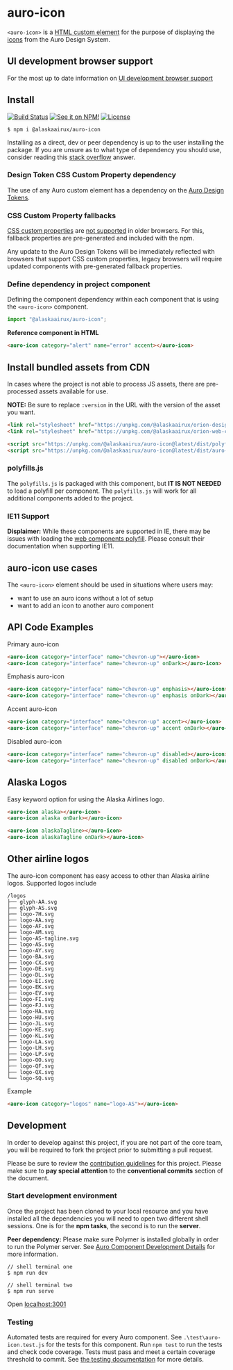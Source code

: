 # auro-icon

`<auro-icon>` is a [HTML custom element](https://developer.mozilla.org/en-US/docs/Web/Web_Components/Using_custom_elements) for the purpose of displaying the [icons](https://auro.alaskaair.com/icons/usage) from the Auro Design System.

## UI development browser support

For the most up to date information on [UI development browser support](https://auro.alaskaair.com/support/browsersSupport)

## Install

[![Build Status](https://img.shields.io/github/workflow/status/AlaskaAirlines/auro-icon/Test%20and%20publish?branch=master&style=for-the-badge)](https://github.com/AlaskaAirlines/[namespace]-[name]/actions?query=workflow%3A%22test+and+publish%22)
[![See it on NPM!](https://img.shields.io/npm/v/@alaskaairux/auro-icon?style=for-the-badge&color=orange)](https://www.npmjs.com/package/@alaskaairux/auro-icon)
[![License](https://img.shields.io/npm/l/@alaskaairux/auro-icon?color=blue&style=for-the-badge)](https://www.apache.org/licenses/LICENSE-2.0)

```shell
$ npm i @alaskaairux/auro-icon
```

Installing as a direct, dev or peer dependency is up to the user installing the package. If you are unsure as to what type of dependency you should use, consider reading this [stack overflow](https://stackoverflow.com/questions/18875674/whats-the-difference-between-dependencies-devdependencies-and-peerdependencies) answer.

### Design Token CSS Custom Property dependency

The use of any Auro custom element has a dependency on the [Auro Design Tokens](https://auro.alaskaair.com/getting-started/developers/design-tokens).

### CSS Custom Property fallbacks

[CSS custom properties](https://developer.mozilla.org/en-US/docs/Web/CSS/Using_CSS_custom_properties) are [not supported](https://auro.alaskaair.com/support/custom-properties) in older browsers. For this, fallback properties are pre-generated and included with the npm.

Any update to the Auro Design Tokens will be immediately reflected with browsers that support CSS custom properties, legacy browsers will require updated components with pre-generated fallback properties.

### Define dependency in project component

Defining the component dependency within each component that is using the `<auro-icon>` component.

```javascript
import "@alaskaairux/auro-icon";
```

**Reference component in HTML**

```html
<auro-icon category="alert" name="error" accent></auro-icon>
```

## Install bundled assets from CDN

In cases where the project is not able to process JS assets, there are pre-processed assets available for use.

**NOTE:** Be sure to replace `:version` in the URL with the version of the asset you want.

```html
<link rel="stylesheet" href="https://unpkg.com/@alaskaairux/orion-design-tokens@latest/dist/tokens/CSSTokenProperties.css" />
<link rel="stylesheet" href="https://unpkg.com/@alaskaairux/orion-web-core-style-sheets@latest/dist/bundled/baseline.css" />

<script src="https://unpkg.com/@alaskaairux/auro-icon@latest/dist/polyfills.js"></script>
<script src="https://unpkg.com/@alaskaairux/auro-icon@latest/dist/auro-icon__bundled.js"></script>
```

### polyfills.js

The `polyfills.js` is packaged with this component, but **IT IS NOT NEEDED** to load a polyfill per component. The `polyfills.js` will work for all additional components added to the project.

### IE11 Support

**Displaimer:** While these components are supported in IE, there may be issues with loading the [web components polyfill](https://www.webcomponents.org/polyfills). Please consult their documentation when supporting IE11.


## auro-icon use cases

The `<auro-icon>` element should be used in situations where users may:

* want to use an auro icons without a lot of setup
* want to add an icon to another auro component

## API Code Examples

Primary auro-icon

```html
<auro-icon category="interface" name="chevron-up"></auro-icon>
<auro-icon category="interface" name="chevron-up" onDark></auro-icon>
```

Emphasis auro-icon

```html
<auro-icon category="interface" name="chevron-up" emphasis></auro-icon>
<auro-icon category="interface" name="chevron-up" emphasis onDark></auro-icon>
```

Accent auro-icon

```html
<auro-icon category="interface" name="chevron-up" accent></auro-icon>
<auro-icon category="interface" name="chevron-up" accent onDark></auro-icon>
```

Disabled auro-icon

```html
<auro-icon category="interface" name="chevron-up" disabled></auro-icon>
<auro-icon category="interface" name="chevron-up" disabled onDark></auro-icon>
```

## Alaska Logos

Easy keyword option for using the Alaska Airlines logo.

```html
<auro-icon alaska></auro-icon>
<auro-icon alaska onDark></auro-icon>
```

```html
<auro-icon alaskaTagline></auro-icon>
<auro-icon alaskaTagline onDark></auro-icon>
```

## Other airline logos

The auro-icon component has easy access to other than Alaska airline logos. Supported logos include

```
/logos
├── glyph-AA.svg
├── glyph-AS.svg
├── logo-7H.svg
├── logo-AA.svg
├── logo-AF.svg
├── logo-AM.svg
├── logo-AS-tagline.svg
├── logo-AS.svg
├── logo-AY.svg
├── logo-BA.svg
├── logo-CX.svg
├── logo-DE.svg
├── logo-DL.svg
├── logo-EI.svg
├── logo-EK.svg
├── logo-EV.svg
├── logo-FI.svg
├── logo-FJ.svg
├── logo-HA.svg
├── logo-HU.svg
├── logo-JL.svg
├── logo-KE.svg
├── logo-KL.svg
├── logo-LA.svg
├── logo-LH.svg
├── logo-LP.svg
├── logo-OO.svg
├── logo-QF.svg
├── logo-QX.svg
└── logo-SQ.svg
```

Example

```html
<auro-icon category="logos" name="logo-AS"></auro-icon>
```

## Development

In order to develop against this project, if you are not part of the core team, you will be required to fork the project prior to submitting a pull request.

Please be sure to review the [contribution guidelines](https://auro.alaskaair.com/getting-started/developers/contributing) for this project. Please make sure to **pay special attention** to the **conventional commits** section of the document.

### Start development environment

Once the project has been cloned to your local resource and you have installed all the dependencies you will need to open two different shell sessions. One is for the **npm tasks**, the second is to run the **server**.

**Peer dependency:** Please make sure Polymer is installed globally in order to run the Polymer server. See [Auro Component Development Details](https://github.com/AlaskaAirlines/auro_docs/blob/master/src/TECH_DETAILS.md) for more information.

```shell
// shell terminal one
$ npm run dev

// shell terminal two
$ npm run serve
```

Open [localhost:3001](http://localhost:3001/)

### Testing
Automated tests are required for every Auro component. See `.\test\auro-icon.test.js` for the tests for this component. Run `npm test` to run the tests and check code coverage. Tests must pass and meet a certain coverage threshold to commit. See [the testing documentation](https://auro.alaskaair.com/support/tests) for more details.
